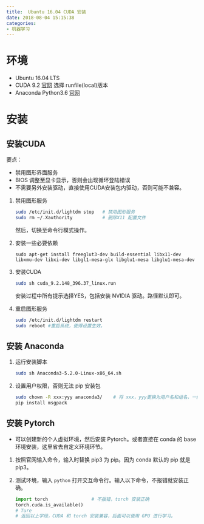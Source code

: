 ```yaml
---
title:  Ubuntu 16.04 CUDA 安装
date: 2018-08-04 15:15:38
categories:
- 机器学习
---
```


# 环境
* Ubuntu 16.04 LTS
* CUDA 9.2 [官网](https://developer.nvidia.com/cuda-toolkit) 选择 runfile(local)版本
* Anaconda Python3.6 [官网](https://www.anaconda.com/download/)

<!-- more -->

# 安装

## 安装CUDA

要点：
* 禁用图形界面服务
* BIOS 调整至显卡显示，否则会出现循环登陆错误
* 不需要另外安装驱动，直接使用CUDA安装包内驱动，否则可能不兼容。

1. 禁用图形服务

    ```bash
    sudo /etc/init.d/lightdm stop   # 禁用图形服务
    sudo rm ~/.Xauthority           # 删除X11 配置文件
    ```

    然后，切换至命令行模式操作。


2. 安装一些必要依赖

    ```
    sudo apt-get install freeglut3-dev build-essential libx11-dev libxmu-dev libxi-dev libgl1-mesa-glx libglu1-mesa libglu1-mesa-dev
    ```

3. 安装CUDA

    ```bash
    sudo sh cuda_9.2.148_396.37_linux.run
    ```

    安装过程中所有提示选择YES，包括安装 NVIDIA 驱动。路径默认即可。

4. 重启图形服务

    ```bash
    sudo /etc/init.d/lightdm restart
    sudo reboot #重启系统，使得设置生效。
    ```

## 安装 Anaconda

1. 运行安装脚本

    ```bash
    sudo sh Anaconda3-5.2.0-Linux-x86_64.sh
    ```

2. 设置用户权限，否则无法 pip 安装包

    ```bash
    sudo chown -R xxx:yyy anaconda3/    # 将 xxx，yyy更换为用户名和组名，一般情况xxx和yyy相同。
    pip install msgpack
    ```

## 安装 Pytorch

* 可以创建新的个人虚拟环境，然后安装 Pytorch。或者直接在 conda 的 base 环境安装，这里省去自定义环境环节。

1. 按照官网输入命令，输入时替换 pip3 为 pip。因为 conda 默认的 pip 就是 pip3。
2. 测试环境，输入 `python` 打开交互命令行。输入以下命令，不报错就安装正确。

    ```python
    import torch                # 不报错，torch 安装正确
    torch.cuda.is_available()   
    # Ture
    # 返回以上字段，CUDA 和 torch 安装兼容，后面可以使用 GPU 进行学习。
    ```